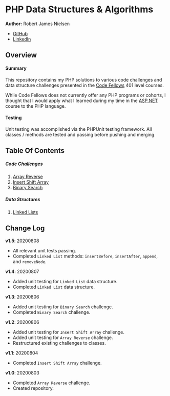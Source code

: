 # PHP Data Structures & Algorithms
**Author:** Robert James Nielsen
- [GitHub](https://github.com/robertjnielsen)
- [LinkedIn](https://linkedin.com/in/robertjnielsen)

## Overview
#### Summary
This repository contains my PHP solutions to various code challenges and data structure challenges presented in the [Code Fellows](https://www.codefellows.org/) 401 level courses.

While Code Fellows does not currently offer any PHP programs or cohorts, I thought that I would apply what I learned during my time in the [ASP.NET](https://www.codefellows.org/courses/code-401/advanced-software-development-in-asp-net-core/) course to the PHP language.

#### Testing
Unit testing was accomplished via the PHPUnit testing framework. All classes / methods are tested and passing before pushing and merging.

## Table Of Contents
##### Code Challenges
1. [Array Reverse](Challenges/ArrayReverse/array_reverse.md)
2. [Insert Shift Array](Challenges/InsertShiftArray/insert_shift_array.md)
3. [Binary Search](Challenges/BinarySearch/binary_search.md)

##### Data Structures
1. [Linked Lists](DataStructures/LinkedList/linked_list.md)

## Change Log

**v1.5**: 20200808
- All relevant unit tests passing.
- Completed `Linked List` methods: `insertBefore`, `insertAfter`, `append`, and `removeNode`.

**v1.4**: 20200807
- Added unit testing for `Linked List` data structure.
- Completed `Linked List` data structure.

**v1.3**: 20200806
- Added unit testing for `Binary Search` challenge.
- Completed `Binary Search` challenge.

**v1.2**: 20200806
- Added unit testing for `Insert Shift Array` challenge.
- Added unit testing for `Array Reverse` challenge.
- Restructured existing challenges to classes.

**v1.1**: 20200804
- Completed `Insert Shift Array` challenge.

**v1.0**: 20200803
- Completed `Array Reverse` challenge.
- Created repository.